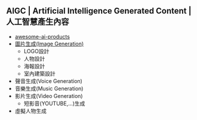 ## AIGC | Artificial Intelligence Generated Content | 人工智慧產生內容 
- [awesome-ai-products](https://latentbox.com/zh/awesome-ai-products)
- [圖片生成(Image Generation)](AI_Image_Generation.md)
  - LOGO設計
  - 人物設計
  - 海報設計
  - 室內建築設計 
- 聲音生成(Voice Generation)
- 音樂生成(Music Generation)
- 影片生成(Video Generation)
  - 短影音(YOUTUBE,...)生成
- 虛擬人物生成

